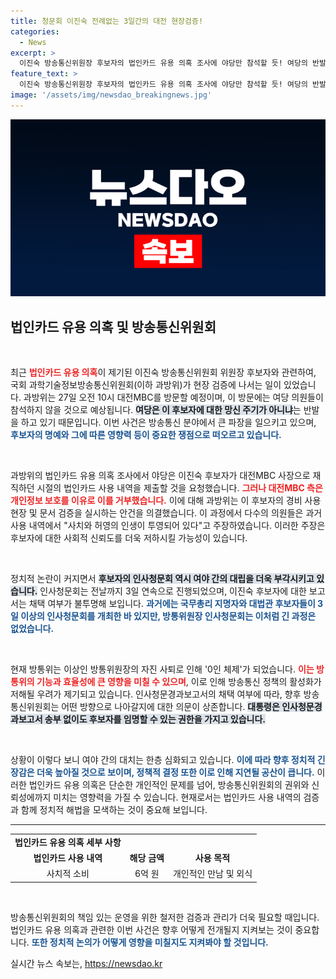 ```yaml
---
title: 청문회 이진숙 전례없는 3일간의 대전 현장검증!
categories:
  - News
excerpt: >
  이진숙 방송통신위원장 후보자의 법인카드 유용 의혹 조사에 야당만 참석할 듯! 여당의 반발 속, 긴장감 넘치는 현장 검증이 시작된다. 검증 결과에 따라 인사청문회 운명도 결정될까?
feature_text: >
  이진숙 방송통신위원장 후보자의 법인카드 유용 의혹 조사에 야당만 참석할 듯! 여당의 반발 속, 긴장감 넘치는 현장 검증이 시작된다. 검증 결과에 따라 인사청문회 운명도 결정될까?
image: '/assets/img/newsdao_breakingnews.jpg'
---
```


<p><img src="/assets/img/newsdao_breakingnews.jpg" alt="bookingtag 속보" /></p>

<h2 data-ke-size="size26">법인카드 유용 의혹 및 방송통신위원회</h2>

<p data-ke-size="size16">&nbsp;</p>

<p>최근 <b><span style="color: #ee2323;">법인카드 유용 의혹</span></b>이 제기된 이진숙 방송통신위원회 위원장 후보자와 관련하여, 국회 과학기술정보방송통신위원회(이하 과방위)가 현장 검증에 나서는 일이 있었습니다. 과방위는 27일 오전 10시 대전MBC를 방문할 예정이며, 이 방문에는 여당 의원들이 참석하지 않을 것으로 예상됩니다. <b><span style="background-color: #21538527;">여당은 이 후보자에 대한 망신 주기가 아니냐</span></b>는 반발을 하고 있기 때문입니다. 이번 사건은 방송통신 분야에서 큰 파장을 일으키고 있으며, <b><span style="color: #1a5490;">후보자의 명예와 그에 따른 영향력 등이 중요한 쟁점으로 떠오르고 있습니다.</span></b></p>

<p data-ke-size="size16">&nbsp;</p>

<p>과방위의 법인카드 유용 의혹 조사에서 야당은 이진숙 후보자가 대전MBC 사장으로 재직하던 시절의 법인카드 사용 내역을 제출할 것을 요청했습니다. <b><span style="color: #ee2323;">그러나 대전MBC 측은 개인정보 보호를 이유로 이를 거부했습니다.</span></b> 이에 대해 과방위는 이 후보자의 경비 사용 현장 및 문서 검증을 실시하는 안건을 의결했습니다. 이 과정에서 다수의 의원들은 과거 사용 내역에서 "사치와 허영의 인생이 투영되어 있다"고 주장하였습니다. 이러한 주장은 후보자에 대한 사회적 신뢰도를 더욱 저하시킬 가능성이 있습니다.</p>

<p data-ke-size="size16">&nbsp;</p>

<p>정치적 논란이 커지면서 <b><span style="background-color: #21538527;">후보자의 인사청문회 역시 여야 간의 대립을 더욱 부각시키고 있습니다.</span></b> 인사청문회는 전날까지 3일 연속으로 진행되었으며, 이진숙 후보자에 대한 보고서는 채택 여부가 불투명해 보입니다. <b><span style="color: #1a5490;">과거에는 국무총리 지명자와 대법관 후보자들이 3일 이상의 인사청문회를 개최한 바 있지만, 방통위원장 인사청문회는 이처럼 긴 과정은 없었습니다.</span></b></p>

<p data-ke-size="size16">&nbsp;</p>

<p>현재 방통위는 이상인 방통위원장의 자진 사퇴로 인해 '0인 체제'가 되었습니다. <b><span style="color: #ee2323;">이는 방통위의 기능과 효율성에 큰 영향을 미칠 수 있으며</span></b>, 이로 인해 방송통신 정책의 활성화가 저해될 우려가 제기되고 있습니다. 인사청문경과보고서의 채택 여부에 따라, 향후 방송통신위원회는 어떤 방향으로 나아갈지에 대한 의문이 상존합니다. <b><span style="background-color: #21538527;">대통령은 인사청문경과보고서 송부 없이도 후보자를 임명할 수 있는 권한을 가지고 있습니다.</span></b></p>

<p data-ke-size="size16">&nbsp;</p>

<p>상황이 이렇다 보니 여야 간의 대치는 한층 심화되고 있습니다. <b><span style="color: #1a5490;">이에 따라 향후 정치적 긴장감은 더욱 높아질 것으로 보이며, 정책적 결정 또한 이로 인해 지연될 공산이 큽니다.</span></b> 이러한 법인카드 유용 의혹은 단순한 개인적인 문제를 넘어, 방송통신위원회의 권위와 신뢰성에까지 미치는 영향력을 가질 수 있습니다. 현재로서는 법인카드 사용 내역의 검증과 함께 정치적 해법을 모색하는 것이 중요해 보입니다.</p>

<hr>

<table style="width: 100%; border-collapse: collapse;">

<tr>
<td style="text-align: center; height: 17px;"><b>법인카드 유용 의혹 세부 사항</b></td>
</tr>

<tr>
<td style="text-align: center; height: 17px;"><b>법인카드 사용 내역</b></td>
<td style="text-align: center; height: 17px;"><b>해당 금액</b></td>
<td style="text-align: center; height: 17px;"><b>사용 목적</b></td>
</tr>
<tr>
<td style="text-align: center; height: 17px;">사치적 소비</td>
<td style="text-align: center; height: 17px;">6억 원</td>
<td style="text-align: center; height: 17px;">개인적인 만남 및 외식</td>
</tr>

</table>

<p data-ke-size="size16">&nbsp;</p>

<p>방송통신위원회의 책임 있는 운영을 위한 철저한 검증과 관리가 더욱 필요할 때입니다. 법인카드 유용 의혹과 관련한 이번 사건은 향후 어떻게 전개될지 지켜보는 것이 중요합니다. <b><span style="color: #1a5490;">또한 정치적 논의가 어떻게 영향을 미칠지도 지켜봐야 할 것입니다.</span></b></p>
실시간 뉴스 속보는, <a href="https://newsdao.kr" rel="dofollow">https://newsdao.kr</a>


